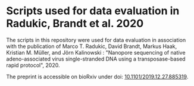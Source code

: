 # Scripts used for data evaluation in Radukic, Brandt et al. 2020

The scripts in this repository were used for data evaluation in association with the publication of Marco T. Radukic, David Brandt, Markus Haak, Kristian M. Müller, and Jörn Kalinowski : "Nanopore sequencing of native adeno-associated virus single-stranded DNA using a transposase-based rapid protocol", 2020.

The preprint is accessible on bioRxiv under doi: [10.1101/2019.12.27.885319](https://www.biorxiv.org/content/10.1101/2019.12.27.885319v1).

